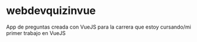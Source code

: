 # webdevquizinvue
App de preguntas creada con VueJS para la carrera que estoy cursando/mi primer trabajo en VueJS

